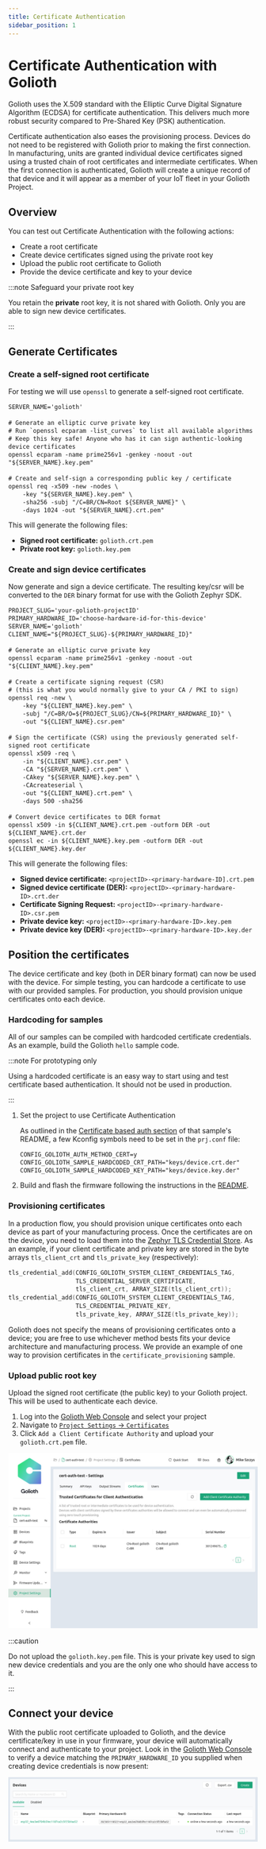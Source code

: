 ```yaml
---
title: Certificate Authentication
sidebar_position: 1
---
```


# Certificate Authentication with Golioth

Golioth uses the X.509 standard with the Elliptic Curve Digital Signature
Algorithm (ECDSA) for certificate authentication. This delivers much more
robust security compared to Pre-Shared Key (PSK) authentication.

Certificate authentication also eases the provisioning process. Devices do not
need to be registered with Golioth prior to making the first connection. In
manufacturing, units are granted individual device certificates signed using a
trusted chain of root certificates and intermediate certificates. When the first
connection is authenticated, Golioth will create a unique record of that device
and it will appear as a member of your IoT fleet in your Golioth Project.

## Overview

You can test out Certificate Authentication with the following actions:

* Create a root certificate
* Create device certificates signed using the private root key
* Upload the public root certificate to Golioth
* Provide the device certificate and key to your device

:::note Safeguard your private root key

You retain the **private** root key, it is not shared with Golioth. Only you are
able to sign new device certificates.

:::

## Generate Certificates

### Create a self-signed root certificate

For testing we will use `openssl` to generate a self-signed root certificate.

```shell
SERVER_NAME='golioth'

# Generate an elliptic curve private key 
# Run `openssl ecparam -list_curves` to list all available algorithms
# Keep this key safe! Anyone who has it can sign authentic-looking device certificates
openssl ecparam -name prime256v1 -genkey -noout -out "${SERVER_NAME}.key.pem"

# Create and self-sign a corresponding public key / certificate
openssl req -x509 -new -nodes \
    -key "${SERVER_NAME}.key.pem" \
    -sha256 -subj "/C=BR/CN=Root ${SERVER_NAME}" \
    -days 1024 -out "${SERVER_NAME}.crt.pem"
```

This will generate the following files:

* **Signed root certificate:** `golioth.crt.pem`
* **Private root key:** `golioth.key.pem`

### Create and sign device certificates

Now generate and sign a device certificate. The resulting key/csr will be
converted to the `DER` binary format for use with the Golioth Zephyr SDK.

```shell
PROJECT_SLUG='your-golioth-projectID'
PRIMARY_HARDWARE_ID='choose-hardware-id-for-this-device'
SERVER_NAME='golioth'
CLIENT_NAME="${PROJECT_SLUG}-${PRIMARY_HARDWARE_ID}"

# Generate an elliptic curve private key
openssl ecparam -name prime256v1 -genkey -noout -out "${CLIENT_NAME}.key.pem"

# Create a certificate signing request (CSR)
# (this is what you would normally give to your CA / PKI to sign)
openssl req -new \
    -key "${CLIENT_NAME}.key.pem" \
    -subj "/C=BR/O=${PROJECT_SLUG}/CN=${PRIMARY_HARDWARE_ID}" \
    -out "${CLIENT_NAME}.csr.pem"

# Sign the certificate (CSR) using the previously generated self-signed root certificate
openssl x509 -req \
    -in "${CLIENT_NAME}.csr.pem" \
    -CA "${SERVER_NAME}.crt.pem" \
    -CAkey "${SERVER_NAME}.key.pem" \
    -CAcreateserial \
    -out "${CLIENT_NAME}.crt.pem" \
    -days 500 -sha256

# Convert device certificates to DER format
openssl x509 -in ${CLIENT_NAME}.crt.pem -outform DER -out ${CLIENT_NAME}.crt.der
openssl ec -in ${CLIENT_NAME}.key.pem -outform DER -out ${CLIENT_NAME}.key.der
```

This will generate the following files:

* **Signed device certificate:** `<projectID>-<primary-hardware-ID].crt.pem`
* **Signed device certificate (DER):** `<projectID>-<primary-hardware-ID>.crt.der`
* **Certificate Signing Request:** `<projectID>-<primary-hardware-ID>.csr.pem`
* **Private device key:** `<projectID>-<primary-hardware-ID>.key.pem`
* **Private device key (DER):** `<projectID>-<primary-hardware-ID>.key.der`

## Position the certificates

The device certificate and key (both in DER binary format) can now be used with
the device. For simple testing, you can hardcode a certificate to use with our
provided samples. For production, you should provision unique certificates onto each
device.

### Hardcoding for samples

All of our samples can be compiled with hardcoded certificate credentials. As an
example, build the Golioth `hello` sample code.

:::note For prototyping only

Using a hardcoded certificate is an easy way to start using and test
certificate based authentication. It should not be used in production.

:::

1. Set the project to use Certificate Authentication

    As outlined in the [Certificate based auth
    section](https://github.com/golioth/golioth-zephyr-sdk/tree/main/samples/hello#certificate-based-auth)
    of that sample's README, a few Kconfig symbols need to be set in the
    `prj.conf` file:

    ```
    CONFIG_GOLIOTH_AUTH_METHOD_CERT=y
    CONFIG_GOLIOTH_SAMPLE_HARDCODED_CRT_PATH="keys/device.crt.der"
    CONFIG_GOLIOTH_SAMPLE_HARDCODED_KEY_PATH="keys/device.key.der"
    ```
2. Build and flash the firmware following the instructions in the [README](https://github.com/golioth/golioth-zephyr-sdk/tree/main/samples/hello).

### Provisioning certificates

In a production flow, you should provision unique certificates onto each device as
part of your manufacturing process. Once the certificates are on the device, you
need to load them into the [Zephyr TLS Credential Store](https://docs.zephyrproject.org/apidoc/latest/group__tls__credentials.html). As an example, if your client certificate and private
key are stored in the byte arrays `tls_client_crt` and `tls_private_key` (respectively):

```C
tls_credential_add(CONFIG_GOLIOTH_SYSTEM_CLIENT_CREDENTIALS_TAG,
                   TLS_CREDENTIAL_SERVER_CERTIFICATE,
                   tls_client_crt, ARRAY_SIZE(tls_client_crt));
tls_credential_add(CONFIG_GOLIOTH_SYSTEM_CLIENT_CREDENTIALS_TAG,
                   TLS_CREDENTIAL_PRIVATE_KEY,
                   tls_private_key, ARRAY_SIZE(tls_private_key));
```

Golioth does not specify the means of provisioning certificates onto a device; you are
free to use whichever method bests fits your device architecture and manufacturing
process. We provide an example of one way to provision certificates in the
`certificate_provisioning` sample.

### Upload public root key

Upload the signed root certificate (the public key) to your Golioth project. This
will be used to authenticate each device.

1. Log into the [Golioth Web Console](https://console.golioth.io) and select
   your project
2. Navigate to [`Project Settings` &rarr;
   `Certificates`](https://console.golioth.io/project-settings/certificates)
3. Click `Add a Client Certificate Authority` and upload your `golioth.crt.pem`
   file.

![Uploading the public root certificate](./assets/cert-auth-upload-public-key.jpg)

:::caution

Do not upload the `golioth.key.pem` file. This is your private key used to sign
new device credentials and you are the only one who should have access to it.

:::

## Connect your device

With the public root certificate uploaded to Golioth, and the device
certificate/key in use in your firmware, your device will automatically connect
and authenticate to your project. Look in the [Golioth Web
Console](https://console.golioth.io) to verify a device matching the
`PRIMARY_HARDWARE_ID` you supplied when creating device credentials is now
present:

![New device added using Certificate Authentication](./assets/cert-auth-new-device-added.jpg)
